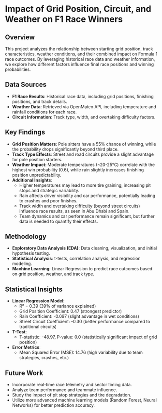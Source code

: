 # Impact of Grid Position, Circuit, and Weather on F1 Race Winners

## Overview
This project analyzes the relationship between starting grid position, track characteristics, weather conditions, and their combined impact on Formula 1 race outcomes. By leveraging historical race data and weather information, we explore how different factors influence final race positions and winning probabilities.

## Data Sources
- **F1 Race Results**: Historical race data, including grid positions, finishing positions, and track details.
- **Weather Data**: Retrieved via OpenMateo API, including temperature and rainfall conditions for each race.
- **Circuit Information**: Track type, width, and overtaking difficulty factors.

## Key Findings
- **Grid Position Matters**: Pole sitters have a 55% chance of winning, while the probability drops significantly beyond third place.
- **Track Type Effects**: Street and road circuits provide a slight advantage for pole position starters.
- **Weather Impact**: Moderate temperatures (~20-25°C) correlate with the highest win probability (0.6), while rain slightly increases finishing position unpredictability.
- **Additional Insights**:
  - Higher temperatures may lead to more tire graining, increasing pit stops and strategic variability.
  - Rain affects driver visibility and car performance, potentially leading to crashes and poor finishes.
  - Track width and overtaking difficulty (beyond street circuits) influence race results, as seen in Abu Dhabi and Spain.
  - Team dynamics and car performance remain significant, but further data is needed to quantify their effects.

## Methodology
- **Exploratory Data Analysis (EDA)**: Data cleaning, visualization, and initial hypothesis testing.
- **Statistical Analysis**: t-tests, correlation analysis, and regression modeling.
- **Machine Learning**: Linear Regression to predict race outcomes based on grid position, weather, and track type.

## Statistical Insights
- **Linear Regression Model**:
  - R² = 0.39 (39% of variance explained)
  - Grid Position Coefficient: 0.47 (strongest predictor)
  - Rain Coefficient: -0.097 (slight advantage in wet conditions)
  - Street Circuit Coefficient: -0.30 (better performance compared to traditional circuits)
- **T-Test**:
  - T-statistic: -48.97, P-value: 0.0 (statistically significant impact of grid position)
- **Error Metrics**:
  - Mean Squared Error (MSE): 14.76 (high variability due to team strategies, crashes, etc.)

## Future Work
- Incorporate real-time race telemetry and sector timing data.
- Analyze team performance and teammate influence.
- Study the impact of pit stop strategies and tire degradation.
- Utilize more advanced machine learning models (Random Forest, Neural Networks) for better prediction accuracy.
